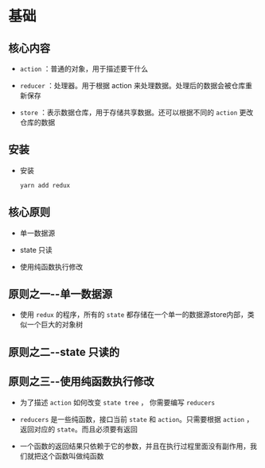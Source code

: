 # 基础

## 核心内容

+ `action` ：普通的对象，用于描述要干什么

+ `reducer` ：处理器。用于根据 action 来处理数据。处理后的数据会被仓库重新保存

+ `store` ：表示数据仓库，用于存储共享数据。还可以根据不同的 `action` 更改仓库的数据

## 安装

+ 安装

    ```js
    yarn add redux
    ```

## 核心原则

+ 单一数据源

+ state 只读

+ 使用纯函数执行修改

## 原则之一--单一数据源

+ 使用 `redux` 的程序，所有的 `state` 都存储在一个单一的数据源store内部，类似一个巨大的对象树

## 原则之二--state 只读的

## 原则之三--使用纯函数执行修改

+ 为了描述 `action` 如何改变 `state tree` ， 你需要编写 `reducers`

+ `reducers` 是一些纯函数，接口当前 `state` 和 `action`。只需要根据 `action` ，返回对应的 `state`。而且必须要有返回

+ 一个函数的返回结果只依赖于它的参数，并且在执行过程里面没有副作用，我们就把这个函数叫做纯函数
